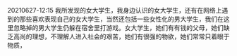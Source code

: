 20210627-12:15 我所发现的女大学生，我身边认识的女大学生，还有在网络上遇到的那些喜欢表现自己的女大学生，当然还包括一些女性化的男大学生，我们在这里忽略掉的男大学生仍躲在宿舍里打游戏。女大学生，她们有有钱的父母，她们缺乏高尚的理想，不理解人进入社会的艰苦，她们有很强的物欲，她们常常只着眼于物质，